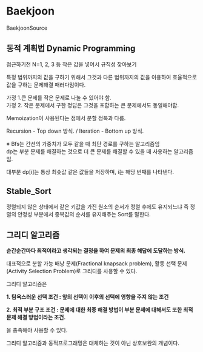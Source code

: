 # Baekjoon
BaekjoonSource

## 동적 계획법 Dynamic Programming

접근하기전 N=1, 2, 3 등 작은 값을 넣어서 규칙성 찾아보기

특정 범위까지의 값을 구하기 위해서 그것과 다른 범위까지의 값을 이용하여 효율적으로 값을 구하는 문제해결 패러다임이다.

가정 1.큰 문제를 작은 문제로 나눌 수 있어야 함.  
가정 2. 작은 문제에서 구한 정답은 그것을 포함하는 큰 문제에서도 동일해야함.

Memoization이 사용된다는 점에서 분할 정복과 다름.

Recursion - Top down 방식. / Iteration - Bottom up 방식.

※ Bfs는 간선의 가중치가 모두 같을 때 최단 경로를 구하는 알고리즘임  
dp는 부분 문제를 해결하는 것으로 더 큰 문제를 해결할 수 있을 때 사용하는 알고리즘임.

대부분 dp[i]는 통상 최솟값 같은 값들을 저장하며, i는 해당 번째를 나타낸다.


## Stable_Sort
정렬되지 않은 상태에서 같은 키값을 가진 원소의 순서가 정렬 후에도 유지되느냐
즉 정렬의 안정성 부분에서 중복값의 순서를 유지해주는 Sort를 말한다.

## 그리디 알고리즘

**순간순간마다 최적이라고 생각되는 결정을 하여 문제의 최종 해답에 도달하는 방식.**

대표적으로 분할 가능 배낭 문제(Fractional knapsack problem), 활동 선택 문제(Activity Selection Problem)로 그리디를 사용할 수 있다.

그리디 알고리즘은

**1. 탐욕스러운 선택 조건 : 앞의 선택이 이후의 선택에 영향을 주지 않는 조건**

**2. 최적 부분 구조 조건 : 문제에 대한 최종 해결 방법이 부분 문제에 대해서도 또한 최적 문제 해결 방법이라는 조건.**  

을 충족해야 사용할 수 있다.

그리디 알고리즘과 동적프로그래밍은 대체하는 것이 아닌 상호보완의 개념이다.
